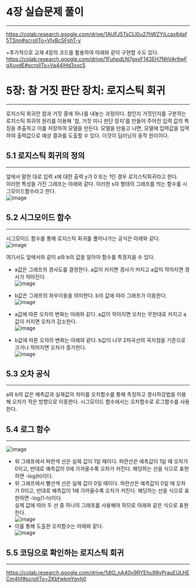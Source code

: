 # 4장 실습문제 풀이
-----------
https://colab.research.google.com/drive/1AUFJ5TsCLl0u27hWZYjLcax6daf5TSnn#scrollTo=VIyBcSFshT-y

+추가적으로 교재 4장의 코드를 활용하여 아래와 같이 구현할 수도 있다.
https://colab.research.google.com/drive/1FuhpdLN7gxxF143EH7NhVAr9wFqXuvdE#scrollTo=Va44lHd3xxc5

# 5장: 참 거짓 판단 장치: 로지스틱 회귀
------------
로지스틱 회귀란 참과 거짓 중에 하나를 내놓는 과정이다. 참인지 거짓인지를 구분하는 로지스틱 회귀의 원리를 이용해 '참, 거짓 미니 판단 장치'를 만들어 주어진 입력 값의 특징을 추출하고 이를 저장하여 모델을 만든다. 모델을 만들고 나면, 모델에 입력값을 입력하여 출력값으로 예상 결과를 도출할 수 있다. 이것이 딥러닝의 동작 원리이다.

## 5.1 로지스틱 회귀의 정의
-------------
앞에서 말한 대로 입력 x에 대한 출력 y가 0 또는 1인 경우 로지스틱회귀라고 한다.    
이러한 특성을 가진 그래프는 아래와 같다. 이러한 s자 형태의 그래프를 띄는 함수를 시그모이드함수라고 한다.      
![image](https://user-images.githubusercontent.com/94752167/214230923-de089c82-8d36-4f4c-b213-432a5336bd6e.png)    

## 5.2 시그모이드 함수
-----------
시그모이드 함수를 통해 로지스틱 회귀를 풀어나가는 공식은 아래와 같다.       
![image](https://user-images.githubusercontent.com/94752167/214231043-b6e679eb-9103-4162-a9fd-a976ea03efaf.png)      

여기서도 앞에서와 같이 a와 b의 값을 알아야 함수를 특정지을 수 있다.     
- a값은 그래프의 경사도를 결정한다. a값이 커지면 경사가 커지고 a값이 작아지면 경사가 작아진다.       
![image](https://user-images.githubusercontent.com/94752167/214231284-94e180bf-cc4f-4bdc-a609-210eed9ed9a3.png)    

- b값은 그래프의 좌우이동을 의미한다. b의 값에 따라 그래프가 이동한다.        
 ![image](https://user-images.githubusercontent.com/94752167/214231391-22b525bf-7c36-41e7-b641-8eec8e033ec1.png)      
 
 - a값에 따른 오차의 변화는 아래와 같다. a값이 작아지면 오차는 무한대로 커지고 a값이 커지면 오차가 감소한다.    
 ![image](https://user-images.githubusercontent.com/94752167/214231724-1d4098f5-0043-4eb0-b661-c8a2fe3eddc1.png)    
- b값에 따른 오차의 변화는 아래와 같다. b값이 너무 2차곡선의 꼭지점을 기준으로 크거나 작어지면 오차가 증가한다.    
 ![image](https://user-images.githubusercontent.com/94752167/214231867-65661164-cb4f-4b74-b774-bdb5d383a9df.png)    

## 5.3 오차 공식
-----------
a와 b의 값은 예측값과 실제값의 차이를 오차함수를 통해 측정하고 경사하강법을 이용해 오차가 작은 방향으로 이동한다. 시그모이드 함수에서는 오차함수로 로그함수를 사용한다.    

## 5.4 로그 함수
----------
![image](https://user-images.githubusercontent.com/94752167/214232329-b25597eb-1f67-4930-ae83-830537220f26.png)    

- 위 그래프에서 파란색 선은 실제 값이 1일 때이다. 파란산은 예측값이 1일 때 오차가 0이고, 반대로 예측값이 0에 가까울수록 오차가 커진다. 해당하는 선을 식으로 표현하면 -log(h)이다.     
- 위 그래프에서 빨산색 선은 실제 값이 0일 때이다. 파란산은 예측값이 0일 때 오차가 0이고, 반대로 예측값이 1에 가까울수록 오차가 커진다. 해당하는 선을 식으로 표현하면 -log(1-h)이다.    
실제 값에 따라 두 선 중 하나의 그래프를 사용해야 하므로 아래와 같은 식으로 표현한다.    
![image](https://user-images.githubusercontent.com/94752167/214232674-ad260561-898f-403c-87fe-7b073650f8f9.png)    
- 이를 통해 도출한 오차함수는 아래와 같다.      
![image](https://user-images.githubusercontent.com/94752167/214232769-3f650a8b-07b2-4ba4-ab90-7e1025c500e9.png)     

## 5.5 코딩으로 확인하는 로지스틱 회귀
------------
https://colab.research.google.com/drive/1dlO_nA40v9RYEhu98yPrauEULHECm4hf#scrollTo=ZKbfwkmYqvh0

